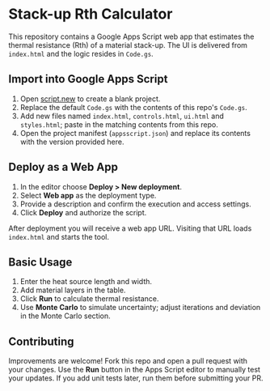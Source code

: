 # Stack-up Rth Calculator

This repository contains a Google Apps Script web app that estimates the thermal resistance (Rth) of a material stack-up. The UI is delivered from `index.html` and the logic resides in `Code.gs`.

## Import into Google Apps Script

1. Open [script.new](https://script.new) to create a blank project.
2. Replace the default `Code.gs` with the contents of this repo's `Code.gs`.
3. Add new files named `index.html`, `controls.html`, `ui.html` and `styles.html`; paste in the matching contents from this repo.
4. Open the project manifest (`appsscript.json`) and replace its contents with the version provided here.

## Deploy as a Web App

1. In the editor choose **Deploy > New deployment**.
2. Select **Web app** as the deployment type.
3. Provide a description and confirm the execution and access settings.
4. Click **Deploy** and authorize the script.

After deployment you will receive a web app URL. Visiting that URL loads `index.html` and starts the tool.

## Basic Usage

1. Enter the heat source length and width.
2. Add material layers in the table.
3. Click **Run** to calculate thermal resistance.
4. Use **Monte Carlo** to simulate uncertainty; adjust iterations and deviation in the Monte Carlo section.

## Contributing

Improvements are welcome! Fork this repo and open a pull request with your changes.
Use the **Run** button in the Apps Script editor to manually test your updates.
If you add unit tests later, run them before submitting your PR.

